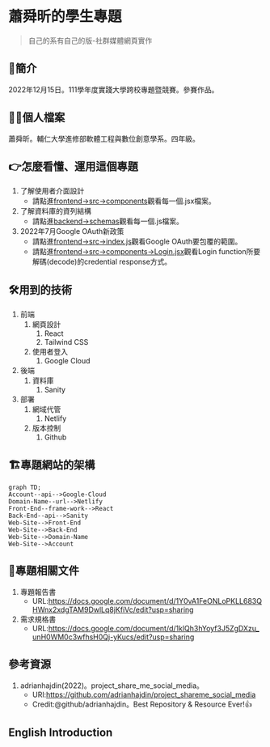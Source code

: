 # 蕭舜昕的學生專題
> 自己的系有自己的版-社群媒體網頁實作
## :book:簡介
2022年12月15日。111學年度實踐大學跨校專題暨競賽。參賽作品。
## :raising_hand_man:個人檔案
蕭舜昕。輔仁大學進修部軟體工程與數位創意學系。四年級。
## :point_right:怎麼看懂、運用這個專題
1. 了解使用者介面設計
   * 請點進[frontend->src->components]()觀看每一個.jsx檔案。
2. 了解資料庫的資列結構
   * 請點進[backend->schemas]()觀看每一個.js檔案。
3. 2022年7月Google OAuth新政策
   * 請點進[frontend->src->index.js]()觀看Google OAuth要包覆的範圍。
   * 請點進[frontend->src->components->Login.jsx]()觀看Login function所要解碼(decode)的credential response方式。
## :hammer_and_wrench:用到的技術
1. 前端
   1. 網頁設計
      1. React
      2. Tailwind CSS
   2. 使用者登入
      1. Google Cloud
2. 後端
   1. 資料庫
      1. Sanity
3. 部署
   1. 網域代管
      1. Netlify
   2. 版本控制
      1. Github
## :building_construction:專題網站的架構
```mermaid
graph TD;
Account--api-->Google-Cloud
Domain-Name--url-->Netlify
Front-End--frame-work-->React
Back-End--api-->Sanity
Web-Site-->Front-End
Web-Site-->Back-End
Web-Site-->Domain-Name
Web-Site-->Account
```
## :page_facing_up:專題相關文件
1. 專題報告書
   * URL:https://docs.google.com/document/d/1Y0vA1FeONLoPKLL683QHWnx2xdgTAM9DwlLq8jKfiVc/edit?usp=sharing
2. 需求規格書
   * URL:https://docs.google.com/document/d/1klQh3hYoyf3J5ZgDXzu_unH0WM0c3wfhsH0Qj-yKucs/edit?usp=sharing
## 參考資源
1. adrianhajdin(2022)。project_share_me_social_media。
   * URl:https://github.com/adrianhajdin/project_shareme_social_media
   * Credit:@github/adrianhajdin。Best Repository & Resource Ever!:+1:
## English Introduction
